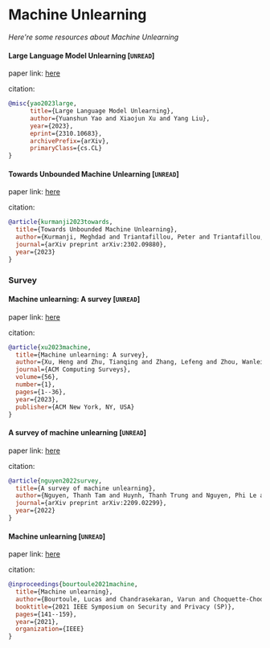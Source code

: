 # Machine Unlearning
*Here're some resources about Machine Unlearning*


#### Large Language Model Unlearning [`UNREAD`]

paper link: [here](https://arxiv.org/pdf/2310.10683.pdf)

citation:
```bibtex
@misc{yao2023large,
      title={Large Language Model Unlearning}, 
      author={Yuanshun Yao and Xiaojun Xu and Yang Liu},
      year={2023},
      eprint={2310.10683},
      archivePrefix={arXiv},
      primaryClass={cs.CL}
}
```


#### Towards Unbounded Machine Unlearning [`UNREAD`]

paper link: [here](https://arxiv.org/pdf/2302.09880)

citation: 
```bibtex
@article{kurmanji2023towards,
  title={Towards Unbounded Machine Unlearning},
  author={Kurmanji, Meghdad and Triantafillou, Peter and Triantafillou, Eleni},
  journal={arXiv preprint arXiv:2302.09880},
  year={2023}
}
```


### Survey


#### Machine unlearning: A survey [`UNREAD`]

paper link: [here](https://arxiv.org/pdf/2306.03558)

citation: 
```bibtex
@article{xu2023machine,
  title={Machine unlearning: A survey},
  author={Xu, Heng and Zhu, Tianqing and Zhang, Lefeng and Zhou, Wanlei and Yu, Philip S},
  journal={ACM Computing Surveys},
  volume={56},
  number={1},
  pages={1--36},
  year={2023},
  publisher={ACM New York, NY, USA}
}
```
    



#### A survey of machine unlearning [`UNREAD`]

paper link: [here](https://arxiv.org/pdf/2209.02299)

citation: 
```bibtex
@article{nguyen2022survey,
  title={A survey of machine unlearning},
  author={Nguyen, Thanh Tam and Huynh, Thanh Trung and Nguyen, Phi Le and Liew, Alan Wee-Chung and Yin, Hongzhi and Nguyen, Quoc Viet Hung},
  journal={arXiv preprint arXiv:2209.02299},
  year={2022}
}
```
    

#### Machine unlearning [`UNREAD`]

paper link: [here](https://arxiv.org/pdf/1912.03817)

citation: 
```bibtex
@inproceedings{bourtoule2021machine,
  title={Machine unlearning},
  author={Bourtoule, Lucas and Chandrasekaran, Varun and Choquette-Choo, Christopher A and Jia, Hengrui and Travers, Adelin and Zhang, Baiwu and Lie, David and Papernot, Nicolas},
  booktitle={2021 IEEE Symposium on Security and Privacy (SP)},
  pages={141--159},
  year={2021},
  organization={IEEE}
}
```
    
    